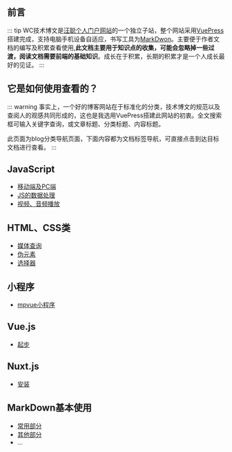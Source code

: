 ## 前言

::: tip
WC技术博文是[汪聪个人门户网站](http://wangcong.wang/)的一个独立子站，整个网站采用[VuePress](http://vuepress.vuejs.org/)搭建完成，支持电脑手机设备自适应，书写工具为[MarkDwon](http://markdown.cn/)。主要便于作者文档的编写及积累查看使用,**此文档主要用于知识点的收集，可能会忽略掉一些过渡，阅读文档需要前端的基础知识**。成长在于积累，长期的积累才是一个人成长最好的见证。
:::

## 它是如何使用查看的？

::: warning
事实上，一个好的博客网站在于标准化的分类，技术博文的规范以及查阅人的观感共同形成的，这也是我选用VuePress搭建此网站的初衷。全文搜索框可输入关键字查询，或文章标题、分类标题、内容标题。

此页面为blog分类导航页面，下面内容都为文档标签导航，可直接点击到达目标文档进行查看。
:::

## JavaScript
* [移动端及PC端](../blog/JavaScript.md#移动端及PC端)
* [JS的数据处理](../blog/JavaScript.md#JS的数据处理)
* [视频、音频播放](../blog/JavaScript.md#网页的视频、音频播放)

## HTML、CSS类
* [媒体查询](../blog/H5C3.md#媒体查询)
* [伪元素](../blog/H5C3.md#伪元素)
* [选择器](../blog/H5C3.md#选择器)

## 小程序
* [mpvue小程序](../blog/wxApplet.md#mpvue小程序)

## Vue.js
* [起步](../blog/Vue.md#起步)

## Nuxt.js
* [安装](../blog/Nuxt.md#安装)

## MarkDown基本使用

* [常用部分](../blog/markDown.md#常用部分)
* [其他部分](../blog/markDown.md#其他部分)
* ...
